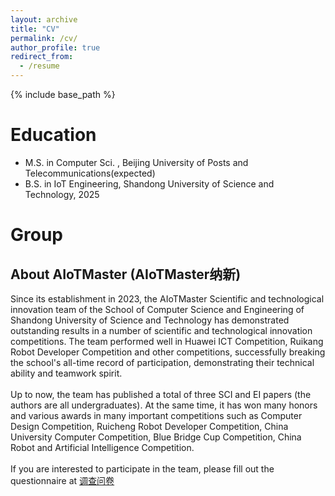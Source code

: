 ```yaml
---
layout: archive
title: "CV"
permalink: /cv/
author_profile: true
redirect_from:
  - /resume
---
```


{% include base_path %}

Education
======
* M.S. in Computer Sci. , Beijing University of Posts and Telecommunications(expected)
* B.S. in IoT Engineering, Shandong University of Science and Technology, 2025

Group
======
## About AIoTMaster (AIoTMaster纳新)

Since its establishment in 2023, the AIoTMaster Scientific and technological innovation team of the School of Computer Science and Engineering of Shandong University of Science and Technology has demonstrated outstanding results in a number of scientific and technological innovation competitions. The team performed well in Huawei ICT Competition, Ruikang Robot Developer Competition and other competitions, successfully breaking the school's all-time record of participation, demonstrating their technical ability and teamwork spirit. \
\
Up to now, the team has published a total of three SCI and EI papers (the authors are all undergraduates). At the same time, it has won many honors and various awards in many important competitions such as Computer Design Competition, Ruicheng Robot Developer Competition, China University Computer Competition, Blue Bridge Cup Competition, China Robot and Artificial Intelligence Competition. \
\
If you are interested to participate in the team, please fill out the questionnaire at [调查问卷](https://www.wjx.cn/vm/YdOz7yJ.aspx)
